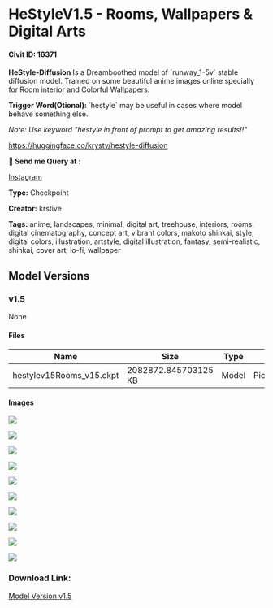 # HeStyleV1.5 - Rooms, Wallpapers & Digital Arts

#### Civit ID: 16371

<p><strong>HeStyle-Diffusion</strong> Is a Dreamboothed model of `runway_1-5v` stable diffusion model. Trained on some beautiful anime images online specially for Room interior and Colorful Wallpapers.</p><p><strong>Trigger Word(Otional): </strong>`hestyle` may be useful in cases where model behave something else.</p><p><em>Note: Use keyword "hestyle in front of prompt to get amazing results!!"</em></p><p><a target="_blank" rel="ugc" href="https://huggingface.co/krystv/hestyle-diffusion">https://huggingface.co/krystv/hestyle-diffusion</a></p><p><strong>💞 Send me Query at :</strong></p><p><a target="_blank" rel="ugc" href="https://www.instagram.com/iamhemantindia">Instagram</a><br /></p>

**Type:** Checkpoint

**Creator:** krstive

**Tags:** anime, landscapes, minimal, digital art, treehouse, interiors, rooms, digital cinematography, concept art, vibrant colors, makoto shinkai, style, digital colors, illustration, artstyle, digital illustration, fantasy, semi-realistic, shinkai, cover art, lo-fi, wallpaper

## Model Versions

### v1.5

None

#### Files

| Name | Size | Type | Format | Download Url | AutoV1 | AutoV2 | SHA256 | CRC32 | BLAKE3 |
| --- | --- | --- | --- | --- | --- | --- | --- | --- | --- |
| hestylev15Rooms_v15.ckpt | 2082872.845703125 KB | Model | PickleTensor | https://civitai.com/api/download/models/19325 | DAB15164 | B931CC5ECE | B931CC5ECEA301D127CF51733120519334B441540E58ACD4F3BD1344CC31A6E3 | A247DE2C | 6FE074B0341626E591DEF97AB5FB7769CEFF60F7B98C88C1A7F2E9E1AE023603 |

#### Images

<p><img src="https://image.civitai.com/xG1nkqKTMzGDvpLrqFT7WA/dacb429f-c8d1-4134-2e40-15669b52aa00/width=450/204398.jpeg" /></p>

<p><img src="https://image.civitai.com/xG1nkqKTMzGDvpLrqFT7WA/01c18116-e984-4958-abc5-284b61de2500/width=450/204133.jpeg" /></p>

<p><img src="https://image.civitai.com/xG1nkqKTMzGDvpLrqFT7WA/471b1c26-e2fa-4281-4da5-bfe76fa60c00/width=450/417713.jpeg" /></p>

<p><img src="https://image.civitai.com/xG1nkqKTMzGDvpLrqFT7WA/ddc0a6f8-1082-4f92-0478-6631dfdaec00/width=450/202524.jpeg" /></p>

<p><img src="https://image.civitai.com/xG1nkqKTMzGDvpLrqFT7WA/a172458d-b82d-495c-7979-656b7eb98200/width=450/202525.jpeg" /></p>

<p><img src="https://image.civitai.com/xG1nkqKTMzGDvpLrqFT7WA/dc698ef5-786e-4540-8b51-fb867ad79000/width=450/202528.jpeg" /></p>

<p><img src="https://image.civitai.com/xG1nkqKTMzGDvpLrqFT7WA/43bc4a35-9db8-46f0-57e8-495b3162c600/width=450/204224.jpeg" /></p>

<p><img src="https://image.civitai.com/xG1nkqKTMzGDvpLrqFT7WA/100dff75-9cfa-49f1-79c3-d977fc02df00/width=450/303347.jpeg" /></p>

<p><img src="https://image.civitai.com/xG1nkqKTMzGDvpLrqFT7WA/a83e8cd0-72d0-4b59-cc82-e4f9cf2f4e00/width=450/202522.jpeg" /></p>

<p><img src="https://image.civitai.com/xG1nkqKTMzGDvpLrqFT7WA/7ed0ce3c-fecb-4062-cf24-57d9ef9e5900/width=450/202526.jpeg" /></p>

### Download Link:

[Model Version v1.5](https://civitai.com/api/download/models/19325)

